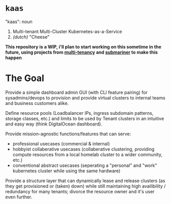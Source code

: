 # `kaas`

"kaas": noun
   1. Multi-tenant Multi-Cluster Kubernetes-as-a-Service
   2. *(dutch)* "Cheese"

**This repository is a WIP, i'll plan to start working on this sometime in the future, using projects from [multi-tenancy](https://github.com/kubernetes-sigs/multi-tenancy) and [submariner](https://submariner.io/) to make this happen**

# The Goal

Provide a simple dashboard admin GUI (with CLI feature pairing) for sysadmins/devops to provision and provide virtual clusters to internal teams and business customers alike.

Define resource pools (Loadbalancer IPs, ingress subdomain patterns, storage classes, etc.) and limits to be used by Tenant clusters in an intuitive and easy way (think DigitalOcean dashboard).

Provide mission-agnostic functions/features that can serve: 
- professional usecases (commercial & internal)
- hobbyist collaberative usecases (collaberative clustering, providing compute resources from a local homelab cluster to a wider community, etc.)
- conventional abstract usecases (seperating a "personal" and "work" kubernetes cluster while using the same hardware)

Provide a structure layer that can dynamically lease and release clusters (as they get provisioned or (taken) down) while still maintaining high availibility / redundancy for many tenants; divorce the resource owner and it's user even further.
